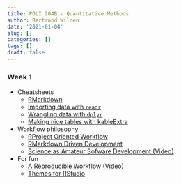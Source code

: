 ```yaml
---
title: POLI 204B - Quantitative Methods
author: Bertrand Wilden
date: '2021-01-04'
slug: []
categories: []
tags: []
draft: false
---
```


### Week 1
- Cheatsheets
  - [RMarkdown](/docs/rmarkdown-2.0.pdf)
  - [Importing data with `readr`](/docs/data-import.pdf)
  - [Wrangling data with `dplyr`](/docs/data-transformation.pdf)
  - [Making nice tables with kableExtra]("https://haozhu233.github.io/kableExtra/awesome_table_in_html.html")
- Workflow philosophy
  - [RProject Oriented Workflow](https://www.tidyverse.org/blog/2017/12/workflow-vs-script/)
  - [RMarkdown Driven Development](https://emilyriederer.netlify.app/post/rmarkdown-driven-development/)
  - [Science as Amateur Sofware Development (Video)](https://www.youtube.com/watch?v=zwRdO9_GGhY&ab_channel=RichardMcElreath)
- For fun
  - [A Reproducible Workflow (Video)](https://www.youtube.com/watch?v=s3JldKoA0zw&feature=emb_title&ab_channel=bartomeuslab)
  - [Themes for RStudio](https://github.com/gadenbuie/rsthemes)
  